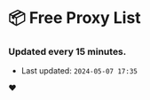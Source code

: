 # :package: Free Proxy List
### Updated every 15 minutes.

- Last updated: `2024-05-07 17:35`

:heart:

